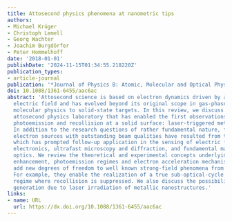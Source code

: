 ```yaml
---
title: Attosecond physics phenomena at nanometric tips
authors:
- Michael Krüger
- Christoph Lemell
- Georg Wachter
- Joachim Burgdörfer
- Peter Hommelhoff
date: '2018-01-01'
publishDate: '2024-11-15T01:34:55.218220Z'
publication_types:
- article-journal
publication: '*Journal of Physics B: Atomic, Molecular and Optical Physics*'
doi: 10.1088/1361-6455/aac6ac
abstract: 'Attosecond science is based on electron dynamics driven by a strong optical
  electric field and has evolved beyond its original scope in gas-phase atomic and
  molecular physics to solid-state targets. In this review, we discuss a nanoscale
  attosecond physics laboratory that has enabled the first observations of strong-field-driven
  photoemission and recollision at a solid surface: laser-triggered metallic nanotips.
  In addition to the research questions of rather fundamental nature, femtosecond
  electron sources with outstanding beam qualities have resulted from this research,
  which has prompted follow-up application in the sensing of electric fields and lightwave
  electronics, ultrafast microscopy and diffraction, and fundamental matter-wave quantum
  optics. We review the theoretical and experimental concepts underlying near-field
  enhancement, photoemission regimes and electron acceleration mechanisms. Nanotips
  add new degrees of freedom to well known strong-field phenomena from atomic physics.
  For example, they enable the realization of a true sub-optical-cycle acceleration
  regime where recollision is suppressed. We also discuss the possibility of high-harmonic
  generation due to laser irradiation of metallic nanostructures.'
links:
- name: URL
  url: https://dx.doi.org/10.1088/1361-6455/aac6ac
---
```

